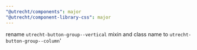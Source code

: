```yaml
---
"@utrecht/components": major
"@utrecht/component-library-css": major
---
```


rename `utrecht-button-group--vertical` mixin and class name to `utrecht-button-group--column`'
